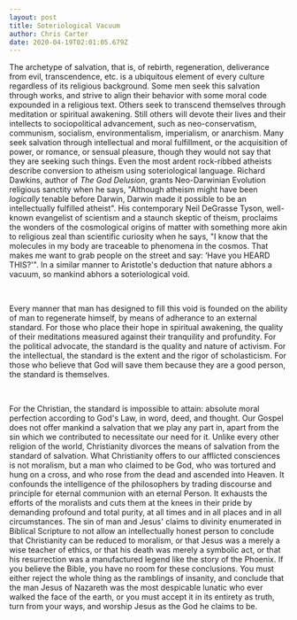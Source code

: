 ```yaml
---
layout: post
title: Soteriological Vacuum
author: Chris Carter
date: 2020-04-19T02:01:05.679Z
---
```

The archetype of salvation, that is, of rebirth, regeneration, deliverance from evil, transcendence, etc. is a ubiquitous element of every culture regardless of its religious background. Some men seek this salvation through works, and strive to align their behavior with some moral code expounded in a religious text. Others seek to transcend themselves through meditation or spiritual awakening. Still others will devote their lives and their intellects to sociopolitical advancement, such as  neo-conservatism, communism, socialism, environmentalism, imperialism, or anarchism. Many seek salvation through intellectual and moral fulfillment, or the acquisition of power, or romance, or sensual pleasure, though they would not say that they are seeking such things. Even the most ardent rock-ribbed atheists describe conversion to atheism using soteriological language. Richard Dawkins, author of *The God Delusion*, grants Neo-Darwinian Evolution religious sanctity when he says, "Although atheism might have been *logically* tenable before Darwin, Darwin made it possible to be an intellectually fulfilled atheist". His contemporary Neil DeGrasse Tyson, well-known evangelist of scientism and a staunch skeptic of theism, proclaims the wonders of the cosmological origins of matter with something more akin to religious zeal than scientific curiosity when he says, "I know that the molecules in my body are traceable to phenomena in the cosmos. That makes me want to grab people on the street and say: ‘Have you HEARD THIS?'". In a similar manner to Aristotle's deduction that nature abhors a vacuum, so mankind abhors a soteriological void.

<br>

Every manner that man has designed to fill this void is founded on the ability of man to regenerate himself, by means of adherance to an external standard. For those who place their hope in spiritual awakening, the quality of their meditations measured against their tranquility and profundity. For the political advocate, the standard is the quality and nature of activism. For the intellectual, the standard is the extent and the rigor of scholasticism. For those who believe that God will save them because they are a good person, the standard is themselves.

<br>

For the Christian, the standard is impossible to attain: absolute moral perfection according to God's Law, in word, deed, and thought. Our Gospel does not offer mankind a salvation that we play any part in, apart from the sin which we contributed to necessitate our need for it. Unlike every other religion of the world, Christianity divorces the means of salvation from the standard of salvation. What Christianity offers to our afflicted consciences is not moralism, but a man who claimed to be God, who was tortured and hung on a cross, and who rose from the dead and ascended into Heaven. It confounds the intelligence of the philosophers by trading discourse and principle for eternal communion with an eternal Person. It exhausts the efforts of the moralists and cuts them at the knees in their pride by demanding profound and total purity, at all times and in all places and in all circumstances. The sin of man and Jesus' claims to divinity enumerated in Biblical Scripture to not allow an intellectually honest person to conclude that Christianity can be reduced to moralism, or that Jesus was a merely a wise teacher of ethics, or that his death was merely a symbolic act, or that his resurrection was a manufactured legend like the story of the Phoenix. If you believe the Bible, you have no room for these conclusions. You must either reject the whole thing as the ramblings of insanity, and conclude that the man Jesus of Nazareth was the most despicable lunatic who ever walked the face of the earth, or you must accept it in its entirety as truth, turn from your ways, and worship Jesus as the God he claims to be.

